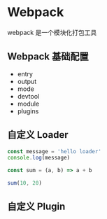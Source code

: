 # Webpack

webpack 是一个模块化打包工具

## Webpack 基础配置

- entry
- output
- mode
- devtool
- module
- plugins

## 自定义 Loader

```js
const message = 'hello loader'
console.log(message)

const sum = (a, b) => a + b

sum(10, 20)
```

## 自定义 Plugin